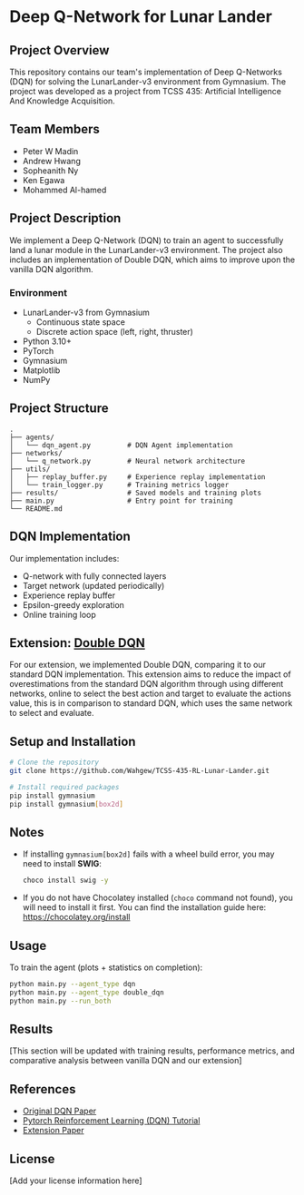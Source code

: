 # Deep Q-Network for Lunar Lander

## Project Overview
This repository contains our team's implementation of Deep Q-Networks (DQN) for solving the LunarLander-v3 environment from Gymnasium. The project was developed as a project from TCSS 435: Artificial Intelligence And Knowledge Acquisition.

## Team Members
- Peter W Madin
- Andrew Hwang
- Sopheanith Ny
- Ken Egawa
- Mohammed Al-hamed

## Project Description
We implement a Deep Q-Network (DQN) to train an agent to successfully land a lunar module in the LunarLander-v3 environment. The project also includes an implementation of Double DQN, which aims to improve upon the vanilla DQN algorithm.

### Environment
- LunarLander-v3 from Gymnasium
  - Continuous state space
  - Discrete action space (left, right, thruster)
- Python 3.10+
- PyTorch 
- Gymnasium
- Matplotlib
- NumPy

## Project Structure
```
.
├── agents/
│   └── dqn_agent.py         # DQN Agent implementation
├── networks/
│   └── q_network.py         # Neural network architecture
├── utils/
│   ├── replay_buffer.py     # Experience replay implementation
│   └── train_logger.py      # Training metrics logger
├── results/                 # Saved models and training plots
├── main.py                  # Entry point for training
└── README.md
```

## DQN Implementation
Our implementation includes:
- Q-network with fully connected layers
- Target network (updated periodically)
- Experience replay buffer
- Epsilon-greedy exploration
- Online training loop

## Extension: [Double DQN](https://arxiv.org/abs/1509.06461)
For our extension, we implemented Double DQN, comparing it to our standard DQN implementation. This extension aims to reduce the impact of overestimations from the standard DQN algorithm through using different networks, 
online to select the best action and target to evaluate the actions value, this is in comparison to standard DQN, which uses the same network to select and evaluate.

## Setup and Installation
```bash
# Clone the repository
git clone https://github.com/Wahgew/TCSS-435-RL-Lunar-Lander.git

# Install required packages
pip install gymnasium
pip install gymnasium[box2d]
```
## Notes

- If installing `gymnasium[box2d]` fails with a wheel build error, you may need to install **SWIG**:
  ```bash
  choco install swig -y
- If you do not have Chocolatey installed (`choco` command not found), you will need to install it first.
You can find the installation guide here: https://chocolatey.org/install

## Usage
To train the agent (plots + statistics on completion):
```bash
python main.py --agent_type dqn
python main.py --agent_type double_dqn
python main.py --run_both
```


## Results
[This section will be updated with training results, performance metrics, and comparative analysis between vanilla DQN and our extension]

## References
- [Original DQN Paper](https://www.nature.com/articles/nature14236)
- [Pytorch Reinforcement Learning (DQN) Tutorial](https://pytorch.org/tutorials/intermediate/reinforcement_q_learning.html)
- [Extension Paper](https://arxiv.org/abs/1509.06461)

## License
[Add your license information here]
